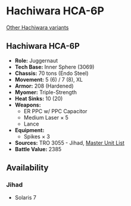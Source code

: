 # Hachiwara HCA-6P

[Other Hachiwara variants](../hachiwara.md)

## Hachiwara HCA-6P
- **Role:** Juggernaut
- **Tech Base:** Inner Sphere (3069)
- **Chassis:** 70 tons (Endo Steel)
- **Movement:** 5 (6) / 7 (8), XL
- **Armor:** 208 (Hardened)
- **Myomer:** Triple-Strength
- **Heat Sinks:** 10 (20)
- **Weapons:**
  - ER PPC w/ PPC Capacitor
  - Medium Laser × 5
  - Lance
- **Equipment:**
  - Spikes × 3
- **Sources:** TRO 3055 - Jihad, [Master Unit List](http://masterunitlist.info/Unit/Details/1363/hachiwara-hca-6p)
- **Battle Value:** 2385

## Availability

### Jihad
- Solaris 7

